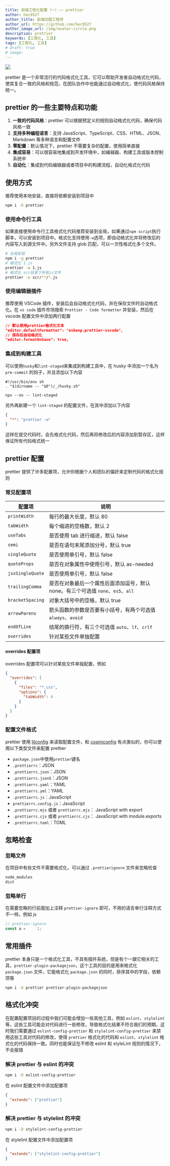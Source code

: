 ```yaml
---
title: 前端工程化配置（一）—— prettier
author: hec9527
author_title: 前端切图工程师
author_url: https://github.com/hec9527
author_image_url: /img/avatar-circle.png
description: prettier
keywords: [工程化, 工具]
tags: [工程化, 工具]
# draft: true
# image:
---
```


![](img/2023-10-11-前端工程化_prettier/prettier.jpg)

prettier 是一个非常流行的代码格式化工具，它可以帮助开发者自动格式化代码，使其复合一致的风格和规范，在团队协作中也能通过自动格式化，使代码风格保持统一。

<!-- truncate -->

## prettier 的一些主要特点和功能

1. **一致的代码风格**：prettier 可以根据预定义的规则自动格式化代码，确保代码风格一致
2. **支持多种编程语言**：支持 JavaScript、TypeScript、CSS、HTML、JSON、Markdown 等多种语言和配置文件
3. **零配置**：默认情况下，prettier 不需要复杂的配置，使用简单直接
4. **集成容易**：可以很容易地集成到开发环境中，如编辑器、构建工具或版本控制系统中
5. **自动化**：集成到代码编辑器或者项目中的构建流程，自动化格式化代码

## 使用方式

推荐使用本地安装，直接将依赖安装到项目中

```bash
npm i -D prettier
```

### 使用命令行工具

如果直接使用命令行工具格式化代码推荐安装到全局，如果通过`npm script`执行脚本，可以安装到项目中。格式化支持使用`-w`选项，即自动格式化并将修改后的内容写入到源文件中。另外文件支持 glob 匹配，可以一次性格式化多个文件。

```bash
# 全局安装
npm i -g prettier
# 格式化 1.js
prettier -w 1.js
# 格式化 scr目录下所有js文件
prettier -w scr/**/*.js
```

### 使用编辑器插件

推荐使用 VSCode 插件，安装后会自动格式化代码，并在保存文件时自动格式化。在 `vs code` 插件市场搜索 `Prettier - Code formatter` 并安装，然后在 vscode 配置文件中添加两行配置

```json
// 默认使用prettier格式化文本
"editor.defaultFormatter": "esbenp.prettier-vscode",
// 保存后自动格式化
"editor.formatOnSave": true,
```

### 集成到构建工具

可以使用`husky`和`lint-staged`来集成到构建工具中，在 husky 中添加一个名为 `pre-commit` 的钩子，并且添加以下内容

```shell title='.husky/pre-commit'
#!/usr/bin/env sh
. "$(dirname -- "$0")/_/husky.sh"

npx --no -- lint-staged
```

另外再新建一个 `lint-staged` 的配置文件，在其中添加以下内容

```json title='.lintstagedrc'
{
  "*": "prettier -w"
}
```

这样在提交代码时，会先格式化代码，然后再将修改后的内容添加到暂存区，这样保证所有代码格式统一

## prettier 配置

prettier 提供了许多配置项，允许你根据个人和团队的偏好来定制代码的格式化规则

### 常见配置项

| 配置项           | 说明                                                                             |
| ---------------- | -------------------------------------------------------------------------------- |
| `printWidth`     | 每行的最大长度，默认 80                                                          |
| `tabWidth`       | 每个缩进的空格数，默认 2                                                         |
| `useTabs`        | 是否使用 tab 进行缩进，默认 false                                                |
| `semi`           | 是否在语句末尾添加分号，默认 true                                                |
| `singleQuote`    | 是否使用单引号，默认 false                                                       |
| `quoteProps`     | 是否在对象属性中使用引号，默认 as-needed                                         |
| `jsxSingleQuote` | 是否使用单引号，默认 false                                                       |
| `trailingComma`  | 是否在对象最后一个属性后面添加逗号，默认 none。有三个可选值 `none`、`es5`、`all` |
| `bracketSpacing` | 对象大括号中的空格，默认 true                                                    |
| `arrowParens`    | 箭头函数的参数是否要有小括号，有两个可选值 `always`、`avoid`                     |
| `endOfLine`      | 结尾的换行符，有三个可选值 `auto`、`lf`、`crlf`                                  |
| `overrides`      | 针对某些文件单独配置                                                             |

#### overrides 配置项

overrides 配置项可以针对某些文件单独配置，例如

```json
{
  "overrides": [
    {
      "files": "*.css",
      "options": {
        "tabWidth": 4
      }
    }
  ]
}
```

### 配置文件格式

prettier 使用 [lilconfig](https://github.com/antonk52/lilconfig) 来读取配置文件，和 [cosmiconfig](https://github.com/cosmiconfig/cosmiconfig) 有点类似的，你可以使用以下类型文件来配置 prettier

- `package.json`中使用`prettier`键名
- `.prettierrc`：JSON
- `.prettierrc.json`：JSON
- `.prettierrc.json5`：JSON
- `.prettierrc.yaml`：YAML
- `.prettierrc.yml`：YAML
- `.prettierrc.js`：JavaScript
- `prettierrc.config.js`：JavaScript
- `.prettierrc.mjs` 或者 `prettierrc.mjs`： JavaScript with export
- `.prettierrc.cjs` 或者 `prettierrc.cjs`： JavaScript with module.exports
- `.prettierrc.toml`：TOML

## 忽略检查

### 忽略文件

在项目中有些文件不需要格式化，可以通过 `.prettierignore` 文件来忽略检查

```bash title=".prettierignore"
node_modules
dist
```

### 忽略单行

在需要忽略的行前面加上注释 `prettier-ignore` 即可，不用的语言单行注释方式不一样。例如 js

```js
// prettier-ignore
const a =     1;
```

## 常用插件

prettier 本身只是一个格式化工具，不具有插件系统，但是有个一跟它相关的工具，`prettier-plugin-packagejson`，这个工具的目的是用来格式化 `package.json` 文件，它能格式化 `package.json` 的同时，排序其中的字段，依赖项等

```bash
npm i -D prettier prettier-plugin-packagejson
```

## 格式化冲突

在配置配置项目的过程中我们可能会增加一些其他工具，例如 `eslint`、`stylelint` 等，这些工具可能会对代码进行一些修改，导致格式化结果不符合我们的预期，这时我们需要通过 `eslint-config-prettier` 和 `stylelint-config-prettier` 来禁用这些工具对代码的修改，使得 `prettier` 格式化的代码和 `eslint`、`stylelint` 格式化的代码保持一致。同时也能保证在不修改 eslint 和 styleLint 规则的情况下，不会报错

### 解决 prettier 与 eslint 的冲突

```bash
npm i -D eslint-config-prettier
```

在 eslint 配置文件中添加配置项

```json title=".eslintrc"
{
  "extends": ["prettier"]
}
```

### 解决 prettier 与 stylelint 的冲突

```bash
npm i -D stylelint-config-prettier
```

在 stylelint 配置文件中添加配置项

```json title=".stylelintrc"
{
  "extends": ["stylelint-config-prettier"]
}
```
